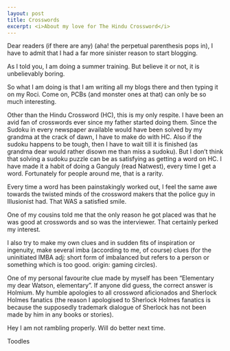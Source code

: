 ```yaml
---
layout: post
title: Crosswords
excerpt: <i>About my love for The Hindu Crossword</i>
---
```


Dear readers (if there are any) (aha! the perpetual parenthesis pops in), I have to admit that I had a far more sinister reason to start blogging. 

As I told you, I am doing a summer training. But believe it or not, it is unbelievably boring.  

So what I am doing is that I am writing all my blogs there and then typing it on my Roci. 
Come on, PCBs (and monster ones at that) can only be so much interesting.  

Other than the Hindu Crossword (HC), this is my only respite. I have been an avid fan of crosswords ever since my father started doing them. 
Since the Sudoku in every newspaper available would have been solved by my grandma at the crack of dawn, I have to make do with HC. 
Also if the sudoku happens to be tough, then I have to wait till it is finished (as grandma dear would rather disown me than miss a
sudoku). But I don’t think that solving a sudoku puzzle can be as satisfying as getting a word on HC.  I have made it a habit of 
doing a Ganguly (read Natwest), every time I get a word. Fortunately for people around me, that is a rarity. 

Every time a word has been painstakingly worked out, I feel the same awe towards the twisted minds of the crossword makers that 
the police guy in Illusionist had. That WAS a satisfied smile.  

One of my cousins told me that the only reason he got placed was 
that he was good at crosswords and so was the interviewer. That certainly perked my interest. 

I also try to make my own clues and 
in sudden fits of inspiration or ingenuity, make several imba (according to me, of course) clues (for the uninitiated 
IMBA adj: short form of imbalanced but refers to a person or something which is too good. origin: gaming circles).  

One of my 
personal favourite clue made by myself has been “Elementary my dear Watson, elementary”. If anyone did guess, the correct answer 
is Holmium. My humble apologies to all crossword aficionados and Sherlock Holmes fanatics (the reason I apologised to Sherlock 
Holmes fanatics is because the supposedly trademark dialogue of Sherlock has not been made by him in any books or stories).  

Hey I
am not rambling properly. Will do better next time.

Toodles
